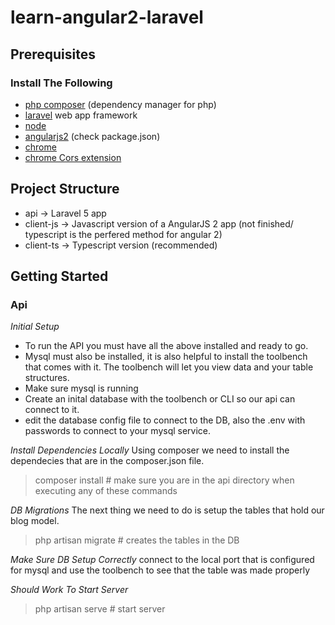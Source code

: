 # learn-angular2-laravel
## Prerequisites
### Install The Following
- [php composer](https://getcomposer.org/) (dependency manager for php)
- [laravel](https://laravel.com/) web app framework
- [node](https://nodejs.org/en/)
- [angularjs2](https://angular.io/) (check package.json)
- [chrome](https://www.google.com/intl/en/chrome/browser/desktop/index.html#brand=CHMB&utm_campaign=en&utm_source=en-ha-na-us-sk&utm_medium=ha)
- [chrome Cors extension](https://chrome.google.com/webstore/detail/allow-control-allow-origi/nlfbmbojpeacfghkpbjhddihlkkiljbi?hl=en)

## Project Structure
- api -> Laravel 5 app
- client-js -> Javascript version of a AngularJS 2 app (not finished/ typescript is the perfered method for angular 2)
- client-ts -> Typescript version (recommended)

## Getting Started
### Api
*Initial Setup*
- To run the API you must have all the above installed and ready to go.
- Mysql must also be installed, it is also helpful to install the toolbench that comes with it. The toolbench will let you view data and your table structures.
- Make sure mysql is running
- Create an inital database with the toolbench or CLI so our api can connect to it.
- edit the database config file to connect to the DB, also the .env with passwords to connect to your mysql service.

*Install Dependencies Locally*
Using composer we need to install the dependecies that are in the composer.json file.
> composer install # make sure you are in the api directory when executing any of these commands

*DB Migrations*
The next thing we need to do is setup the tables that hold our blog model.
> php artisan migrate # creates the tables in the DB

*Make Sure DB Setup Correctly*
connect to the local port that is configured for mysql and use the toolbench to see that the table was made properly

*Should Work To Start Server*
> php artisan serve # start server
